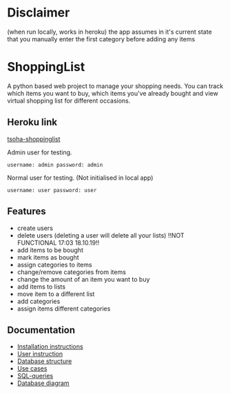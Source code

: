 # Disclaimer
(when run locally, works in heroku)
the app assumes in it's current state that you manually enter the first category before adding any items

# ShoppingList
A python based web project to manage your shopping needs. You can track which items you want to buy, which items you've already bought and view virtual shopping list for different occasions.

## Heroku link

[tsoha-shoppinglist](https://tsoha-shoppinglist.herokuapp.com/)

Admin user for testing.
```
username: admin password: admin
```
Normal user for testing. (Not initialised in local app)
```
username: user password: user
```
## Features
- create users
- delete users (deleting a user will delete all your lists) !!NOT FUNCTIONAL 17:03 18.10.19!!
- add items to be bought
- mark items as bought
- assign categories to items
- change/remove categories from items
- change the amount of an item you want to buy
- add items to lists
- move item to a different list
- add categories
- assign items different categories

## Documentation
- [Installation instructions](https://github.com/lossitomatossi/ShoppingList/blob/master/documentation/installationInstructions.md)
- [User instruction](https://github.com/lossitomatossi/ShoppingList/blob/master/documentation/userinstructions.md)
- [Database structure](https://github.com/lossitomatossi/ShoppingList/blob/master/documentation/databasestructure.md)
- [Use cases](https://github.com/lossitomatossi/ShoppingList/blob/master/documentation/usecases.md)
- [SQL-queries](https://github.com/lossitomatossi/ShoppingList/blob/master/documentation/sqlqueries.md)
- [Database diagram](https://github.com/lossitomatossi/ShoppingList/blob/master/documentation/Pictures/databasestructure.png)
